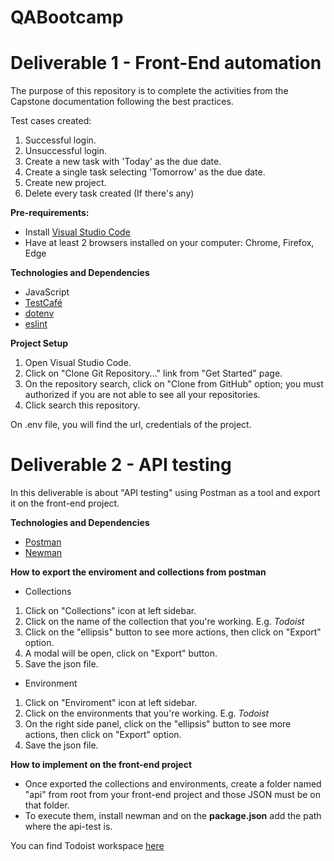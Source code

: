 # QABootcamp
# Deliverable 1 - Front-End automation
The purpose of this repository is to complete the activities from the Capstone documentation following the best practices.

Test cases created:
1. Successful login.
2. Unsuccessful login.
3. Create a new task with 'Today' as the due date.
4. Create a single task selecting 'Tomorrow' as the due date.
5. Create new project.
6. Delete every task created (If there's any)

<b>Pre-requirements: </b>
* Install <a href="https://code.visualstudio.com/download">Visual Studio Code</a>
* Have at least 2 browsers installed on your computer: Chrome, Firefox, Edge

<b>Technologies and Dependencies </b>
* JavaScript
* <a href="https://testcafe.io/">TestCafé</a>
* <a href="https://www.npmjs.com/package/dotenv">dotenv</a>
* <a href="https://www.npmjs.com/search?q=eslint">eslint</a>

<b>Project Setup</b>
1. Open Visual Studio Code.
2. Click on "Clone Git Repository..." link from "Get Started" page.
3. On the repository search, click on "Clone from GitHub" option; you must authorized if you are not able to see all your repositories.
4. Click search this repository.

On .env file, you will find the url, credentials of the project.


# Deliverable 2 - API testing
In this deliverable is about "API testing" using Postman as a tool and export it on the front-end project.

<b> Technologies and Dependencies </b>
* <a href="https://www.postman.com/">Postman</a>
* <a href="https://learning.postman.com/docs/running-collections/using-newman-cli/command-line-integration-with-newman/">Newman </a>

<b> How to export the enviroment and collections from postman </b>
* Collections
1. Click on "Collections" icon at left sidebar.
2. Click on the name of the collection that you're working. E.g. _Todoist_
3. Click on the "ellipsis" button to see more actions, then click on "Export" option.
4. A modal will be open, click on "Export" button.
5. Save the json file.

* Environment
1. Click on "Enviroment" icon at left sidebar.
2. Click on the environments that you're working. E.g. _Todoist_
3. On the right side panel, click on the "ellipsis" button to see more actions, then click on "Export" option.
4. Save the json file.

<b> How to implement on the front-end project </b>
  
* Once exported the collections and environments, create a folder named "api" from root from your front-end project and those JSON must be on that folder.
* To execute them, install newman and on the **package.json** add the path where the api-test is.

You can find Todoist workspace <a href="https://www.postman.com/ilse-macias/workspace/qa-bootcamp/collection/17467668-0db54632-b1bb-49bc-a843-45a34617724d">here</a>
